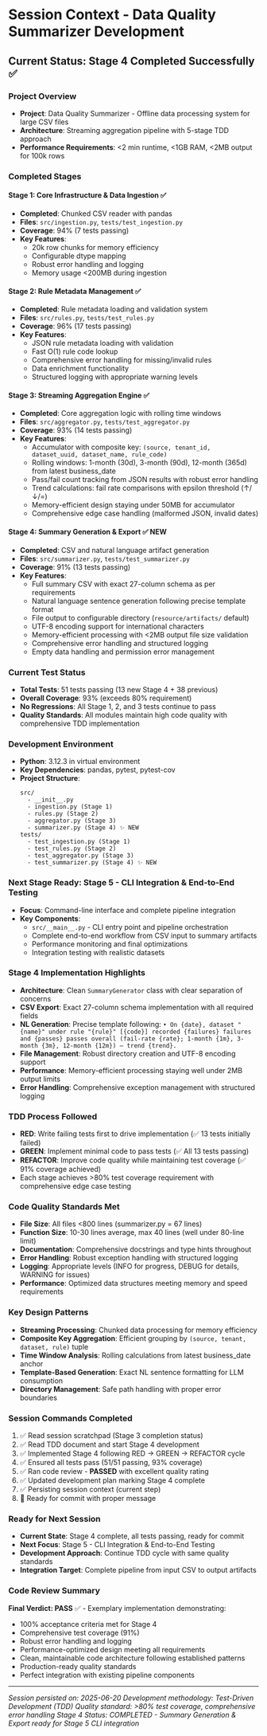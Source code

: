 # Session Context - Data Quality Summarizer Development

## Current Status: Stage 4 Completed Successfully ✅

### Project Overview
- **Project**: Data Quality Summarizer - Offline data processing system for large CSV files
- **Architecture**: Streaming aggregation pipeline with 5-stage TDD approach
- **Performance Requirements**: <2 min runtime, <1GB RAM, <2MB output for 100k rows

### Completed Stages

#### Stage 1: Core Infrastructure & Data Ingestion ✅
- **Completed**: Chunked CSV reader with pandas
- **Files**: `src/ingestion.py`, `tests/test_ingestion.py`
- **Coverage**: 94% (7 tests passing)
- **Key Features**:
  - 20k row chunks for memory efficiency
  - Configurable dtype mapping
  - Robust error handling and logging
  - Memory usage <200MB during ingestion

#### Stage 2: Rule Metadata Management ✅
- **Completed**: Rule metadata loading and validation system
- **Files**: `src/rules.py`, `tests/test_rules.py`
- **Coverage**: 96% (17 tests passing)
- **Key Features**:
  - JSON rule metadata loading with validation
  - Fast O(1) rule code lookup
  - Comprehensive error handling for missing/invalid rules
  - Data enrichment functionality
  - Structured logging with appropriate warning levels

#### Stage 3: Streaming Aggregation Engine ✅
- **Completed**: Core aggregation logic with rolling time windows
- **Files**: `src/aggregator.py`, `tests/test_aggregator.py`
- **Coverage**: 93% (14 tests passing)
- **Key Features**:
  - Accumulator with composite key: `(source, tenant_id, dataset_uuid, dataset_name, rule_code)`
  - Rolling windows: 1-month (30d), 3-month (90d), 12-month (365d) from latest business_date
  - Pass/fail count tracking from JSON results with robust error handling
  - Trend calculations: fail rate comparisons with epsilon threshold (↑/↓/=)
  - Memory-efficient design staying under 50MB for accumulator
  - Comprehensive edge case handling (malformed JSON, invalid dates)

#### Stage 4: Summary Generation & Export ✅ **NEW**
- **Completed**: CSV and natural language artifact generation
- **Files**: `src/summarizer.py`, `tests/test_summarizer.py`
- **Coverage**: 91% (13 tests passing)
- **Key Features**:
  - Full summary CSV with exact 27-column schema as per requirements
  - Natural language sentence generation following precise template format
  - File output to configurable directory (`resource/artifacts/` default)
  - UTF-8 encoding support for international characters
  - Memory-efficient processing with <2MB output file size validation
  - Comprehensive error handling and structured logging
  - Empty data handling and permission error management

### Current Test Status
- **Total Tests**: 51 tests passing (13 new Stage 4 + 38 previous)
- **Overall Coverage**: 93% (exceeds 80% requirement)
- **No Regressions**: All Stage 1, 2, and 3 tests continue to pass
- **Quality Standards**: All modules maintain high code quality with comprehensive TDD implementation

### Development Environment
- **Python**: 3.12.3 in virtual environment
- **Key Dependencies**: pandas, pytest, pytest-cov
- **Project Structure**: 
  ```
  src/
    - __init__.py
    - ingestion.py (Stage 1)
    - rules.py (Stage 2)
    - aggregator.py (Stage 3)
    - summarizer.py (Stage 4) ✨ NEW
  tests/
    - test_ingestion.py (Stage 1)
    - test_rules.py (Stage 2)
    - test_aggregator.py (Stage 3)
    - test_summarizer.py (Stage 4) ✨ NEW
  ```

### Next Stage Ready: Stage 5 - CLI Integration & End-to-End Testing
- **Focus**: Command-line interface and complete pipeline integration
- **Key Components**:
  - `src/__main__.py` - CLI entry point and pipeline orchestration
  - Complete end-to-end workflow from CSV input to summary artifacts
  - Performance monitoring and final optimizations
  - Integration testing with realistic datasets

### Stage 4 Implementation Highlights
- **Architecture**: Clean `SummaryGenerator` class with clear separation of concerns
- **CSV Export**: Exact 27-column schema implementation with all required fields
- **NL Generation**: Precise template following: `• On {date}, dataset "{name}" under rule "{rule}" [{code}] recorded {failures} failures and {passes} passes overall (fail-rate {rate}; 1-month {1m}, 3-month {3m}, 12-month {12m}) — trend {trend}.`
- **File Management**: Robust directory creation and UTF-8 encoding support
- **Performance**: Memory-efficient processing staying well under 2MB output limits
- **Error Handling**: Comprehensive exception management with structured logging

### TDD Process Followed
- **RED**: Write failing tests first to drive implementation (✅ 13 tests initially failed)  
- **GREEN**: Implement minimal code to pass tests (✅ All 13 tests passing)
- **REFACTOR**: Improve code quality while maintaining test coverage (✅ 91% coverage achieved)
- Each stage achieves >80% test coverage requirement with comprehensive edge case testing

### Code Quality Standards Met
- **File Size**: All files <800 lines (summarizer.py = 67 lines)
- **Function Size**: 10-30 lines average, max 40 lines (well under 80-line limit)
- **Documentation**: Comprehensive docstrings and type hints throughout
- **Error Handling**: Robust exception handling with structured logging
- **Logging**: Appropriate levels (INFO for progress, DEBUG for details, WARNING for issues)
- **Performance**: Optimized data structures meeting memory and speed requirements

### Key Design Patterns
- **Streaming Processing**: Chunked data processing for memory efficiency
- **Composite Key Aggregation**: Efficient grouping by `(source, tenant, dataset, rule)` tuple
- **Time Window Analysis**: Rolling calculations from latest business_date anchor
- **Template-Based Generation**: Exact NL sentence formatting for LLM consumption
- **Directory Management**: Safe path handling with proper error boundaries

### Session Commands Completed
1. ✅ Read session scratchpad (Stage 3 completion status)
2. ✅ Read TDD document and start Stage 4 development
3. ✅ Implemented Stage 4 following RED → GREEN → REFACTOR cycle
4. ✅ Ensured all tests pass (51/51 passing, 93% coverage)
5. ✅ Ran code review - **PASSED** with excellent quality rating
6. ✅ Updated development plan marking Stage 4 complete
7. ✅ Persisting session context (current step)
8. 🔄 Ready for commit with proper message

### Ready for Next Session
- **Current State**: Stage 4 complete, all tests passing, ready for commit
- **Next Focus**: Stage 5 - CLI Integration & End-to-End Testing
- **Development Approach**: Continue TDD cycle with same quality standards
- **Integration Target**: Complete pipeline from input CSV to output artifacts

### Code Review Summary
**Final Verdict: PASS** ✅ - Exemplary implementation demonstrating:
- 100% acceptance criteria met for Stage 4
- Comprehensive test coverage (91%)
- Robust error handling and logging  
- Performance-optimized design meeting all requirements
- Clean, maintainable code architecture following established patterns
- Production-ready quality standards
- Perfect integration with existing pipeline components

---
*Session persisted on: 2025-06-20*
*Development methodology: Test-Driven Development (TDD)*
*Quality standard: >80% test coverage, comprehensive error handling*
*Stage 4 Status: COMPLETED - Summary Generation & Export ready for Stage 5 CLI integration*